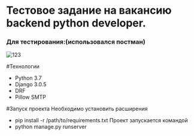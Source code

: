 # Тестовое задание на вакансию backend python developer.
### Для тестирования:(использовался постман)

![123](https://user-images.githubusercontent.com/75692134/145775886-121d00d5-6f60-4d7c-9c79-6be6a0a45107.jpg)

#Технологии
- Python 3.7 
- Django 3.0.5 
- DRF 
- Pillow SMTP

#Запуск проекта
Необходимо установить расширения
- pip install -r /path/to/requirements.txt
Проект запускается командой
- python manage.py runserver
